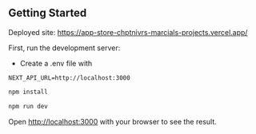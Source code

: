 ## Getting Started

Deployed site: https://app-store-chptnivrs-marcials-projects.vercel.app/

First, run the development server:

- Create a .env file with

```
NEXT_API_URL=http://localhost:3000
```

```bash
npm install

npm run dev
```

Open [http://localhost:3000](http://localhost:3000) with your browser to see the result.
